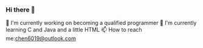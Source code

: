 ### Hi there 👋
🔭 I'm currently working on becoming a qualified programmer
🌱 I'm currently learning C and Java and a little HTML
📫 How to reach me:chen6019@outlook.com
<!--
**chen6019/chen6019** is a ✨ _special_ ✨ repository because its `README.md` (this file) appears on your GitHub profile. 

Here are some ideas to get you started:


- 👯 I’m looking to collaborate on ... 
- 🤔 I’m looking for help with ...
- 💬 Ask me about ...
-  ...
- 😄 Pronouns: ...
- ⚡ Fun fact: ...
-->
